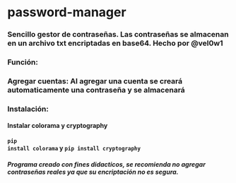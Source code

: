 # password-manager

### Sencillo gestor de contraseñas. Las contraseñas se almacenan en un archivo txt encriptadas en base64. Hecho por @vel0w1

### <b>Función:</b>

### Agregar cuentas: Al agregar una cuenta se creará automaticamente una contraseña y se almacenará

### <b>Instalación:</b>

#### Instalar colorama y cryptography
#### <code>pip install colorama</code> y <code>pip install cryptography</code>


##### Programa creado con fines didacticos, se recomienda no agregar contraseñas reales ya que su encriptación no es segura.
